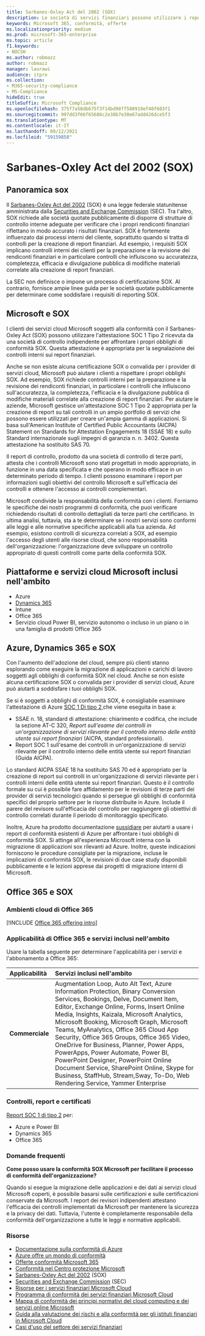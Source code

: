 ```yaml
---
title: Sarbanes-Oxley Act del 2002 (SOX)
description: Le società di servizi finanziari possono utilizzare i report di conformità Microsoft per affrontare la loro conformità con il Sarbanes-Oxley Act.
keywords: Microsoft 365, conformità, offerte
ms.localizationpriority: medium
ms.prod: microsoft-365-enterprise
ms.topic: article
f1.keywords:
- NOCSH
ms.author: robmazz
author: robmazz
manager: laurawi
audience: itpro
ms.collection:
- M365-security-compliance
- MS-Compliance
hideEdit: true
titleSuffix: Microsoft Compliance
ms.openlocfilehash: 375f7a58db675f3f14bd98ff580919ef40f603f1
ms.sourcegitcommit: 997dd3f66f65686c2e38b7e30e67add426dce5f3
ms.translationtype: MT
ms.contentlocale: it-IT
ms.lasthandoff: 09/12/2021
ms.locfileid: "59159858"
---
```

# <a name="sarbanes-oxley-act-of-2002-sox"></a>Sarbanes-Oxley Act del 2002 (SOX)

## <a name="sox-overview"></a>Panoramica sox

Il [Sarbanes-Oxley Act del 2002](https://www.congress.gov/bill/107th-congress/house-bill/3763) (SOX) è una legge federale statunitense amministrata dalla [Securities and Exchange Commission](https://www.sec.gov/) (SEC). Tra l'altro, SOX richiede alle società quotate pubblicamente di disporre di strutture di controllo interne adeguate per verificare che i propri rendiconti finanziari riflettano in modo accurato i risultati finanziari. SOX è fortemente influenzato dai processi interni del cliente, soprattutto quando si tratta di controlli per la creazione di report finanziari. Ad esempio, i requisiti SOX implicano controlli interni dei clienti per la preparazione e la revisione dei rendiconti finanziari e in particolare controlli che influiscono su accuratezza, completezza, efficacia e divulgazione pubblica di modifiche materiali correlate alla creazione di report finanziari.

La SEC non definisce o impone un processo di certificazione SOX. Al contrario, fornisce ampie linee guida per le società quotate pubblicamente per determinare come soddisfare i requisiti di reporting SOX.

## <a name="microsoft-and-sox"></a>Microsoft e SOX

I clienti dei servizi cloud Microsoft soggetti alla conformità con il Sarbanes-Oxley Act (SOX) possono utilizzare l'attestazione SOC 1 Tipo 2 ricevuta da una società di controllo indipendente per affrontare i propri obblighi di conformità SOX. Questa attestazione è appropriata per la segnalazione dei controlli interni sui report finanziari.

Anche se non esiste alcuna certificazione SOX o convalida per i provider di servizi cloud, Microsoft può aiutare i clienti a rispettare i propri obblighi SOX. Ad esempio, SOX richiede controlli interni per la preparazione e la revisione dei rendiconti finanziari, in particolare i controlli che influiscono sull'accuratezza, la completezza, l'efficacia e la divulgazione pubblica di modifiche materiali correlate alla creazione di report finanziari. Per aiutare le aziende, Microsoft gestisce un'attestazione SOC 1 Tipo 2 appropriata per la creazione di report su tali controlli in un ampio portfolio di servizi che possono essere utilizzati per creare un'ampia gamma di applicazioni. Si basa sull'American Institute of Certified Public Accountants (AICPA) Statement on Standards for Attestation Engagements 18 (SSAE 18) e sullo Standard internazionale sugli impegni di garanzia n. n. 3402. Questa attestazione ha sostituito SAS 70.

Il report di controllo, prodotto da una società di controllo di terze parti, attesta che i controlli Microsoft sono stati progettati in modo appropriato, in funzione in una data specificata e che operano in modo efficace in un determinato periodo di tempo. I clienti possono esaminare i report per informazioni sugli obiettivi del controllo Microsoft e sull'efficacia dei controlli e ottenere l'accesso ai controlli complementari.

Microsoft condivide la responsabilità della conformità con i clienti. Forniamo le specifiche dei nostri programmi di conformità, che puoi verificare richiedendo risultati di controllo dettagliati da terze parti che certificano. In ultima analisi, tuttavia, sta a te determinare se i nostri servizi sono conformi alle leggi e alle normative specifiche applicabili alla tua azienda. Ad esempio, esistono controlli di sicurezza correlati a SOX, ad esempio l'accesso degli utenti alle risorse cloud, che sono responsabilità dell'organizzazione: l'organizzazione deve sviluppare un controllo appropriato di questi controlli come parte della conformità SOX.

## <a name="microsoft-in-scope-cloud-platforms--services"></a>Piattaforme e servizi cloud Microsoft inclusi nell'ambito

- Azure
- [Dynamics 365](https://aka.ms/d365-compliance-list)
- Intune
- Office 365
- Servizio cloud Power BI, servizio autonomo o incluso in un piano o in una famiglia di prodotti Office 365

## <a name="azure-dynamics-365-and-sox"></a>Azure, Dynamics 365 e SOX

Con l'aumento dell'adozione del cloud, sempre più clienti stanno esplorando come eseguire la migrazione di applicazioni e carichi di lavoro soggetti agli obblighi di conformità SOX nel cloud. Anche se non esiste alcuna certificazione SOX o convalida per i provider di servizi cloud, Azure può aiutarti a soddisfare i tuoi obblighi SOX.

Se si è soggetti a obblighi di conformità SOX, è consigliabile esaminare l'attestazione di Azure [SOC 1 Di tipo 2,](./offering-soc-1.md)che viene eseguita in base a:

- SSAE n. 18, standard di attestazione: chiarimento e codifica, che include la sezione AT-C 320, *Report sull'esame dei controlli in un'organizzazione di servizi rilevante per il controllo interno delle entità utente sui report finanziari* (AICPA, standard professionali).
- Report SOC 1 sull'esame dei controlli in un'organizzazione di servizi rilevante per il controllo interno delle entità utente sui report finanziari (Guida AICPA).

Lo standard AICPA SSAE 18 ha sostituito SAS 70 ed è appropriato per la creazione di report sui controlli in un'organizzazione di servizi rilevante per i controlli interni delle entità utente sui report finanziari. Questo è il controllo formale su cui è possibile fare affidamento per le revisioni di terze parti dei provider di servizi tecnologici quando si persegue gli obblighi di conformità specifici del proprio settore per le risorse distribuite in Azure. Include il parere del revisore sull'efficacia del controllo per raggiungere gli obiettivi di controllo correlati durante il periodo di monitoraggio specificato.

Inoltre, Azure ha prodotto documentazione [sussidiare](https://azure.microsoft.com/resources/microsoft-azure-guidance-for-sarbanes-oxley-sox/) per aiutarti a usare i report di conformità esistenti di Azure per affrontare i tuoi obblighi di conformità SOX. Si attinge all'esperienza Microsoft interna con la migrazione di applicazioni sox rilevanti ad Azure. Inoltre, queste indicazioni forniscono le procedure consigliate per la migrazione, incluse le implicazioni di conformità SOX, le revisioni di due case study disponibili pubblicamente e le lezioni apprese dai progetti di migrazione interni di Microsoft.

## <a name="office-365-and-sox"></a>Office 365 e SOX

### <a name="office-365-cloud-environments"></a>Ambienti cloud di Office 365

[!INCLUDE [Office 365 offering intro](../includes/o365-offering-introduction.md)]

### <a name="office-365-applicability-and-in-scope-services"></a>Applicabilità di Office 365 e servizi inclusi nell'ambito

Usare la tabella seguente per determinare l'applicabilità per i servizi e l'abbonamento a Office 365:

| **Applicabilità** | **Servizi inclusi nell'ambito** |
|:------------------|:----------------------|
| **Commerciale** | Augmentation Loop, Auto Alt Text, Azure Information Protection, Binary Conversion Services, Bookings, Delve, Document Item, Editor, Exchange Online, Forms, Insert Online Media, Insights, Kaizala, Microsoft Analytics, Microsoft Booking, Microsoft Graph, Microsoft Teams, MyAnalytics, Office 365 Cloud App Security, Office 365 Groups, Office 365 Video, OneDrive for Business, Planner, Power Apps, PowerApps, Power Automate, Power BI, PowerPoint Designer, PowerPoint Online Document Service, SharePoint Online, Skype for Business, StaffHub, Stream,Sway, To-Do, Web Rendering Service, Yammer Enterprise  |

### <a name="audits-reports-and-certificates"></a>Controlli, report e certificati

[Report SOC 1 di tipo 2](offering-SOC.md) per:

- Azure e Power BI
- Dynamics 365
- Office 365

### <a name="frequently-asked-questions"></a>Domande frequenti

**Come posso usare la conformità SOX Microsoft per facilitare il processo di conformità dell'organizzazione?**

Quando si esegue la migrazione delle applicazioni e dei dati ai servizi cloud Microsoft coperti, è possibile basarsi sulle certificazioni e sulle certificazioni conservate da Microsoft. I report dei revisori indipendenti attestano l'efficacia dei controlli implementati da Microsoft per mantenere la sicurezza e la privacy dei dati. Tuttavia, l'utente è completamente responsabile della conformità dell'organizzazione a tutte le leggi e normative applicabili.

### <a name="resources"></a>Risorse

- [Documentazione sulla conformità di Azure](/azure/compliance/)
- [Azure offre un mondo di conformità](https://azure.microsoft.com/resources/azure-enables-a-world-of-compliance/)
- [Offerte conformità Microsoft 365](/compliance/regulatory/offering-home)
- [Conformità nel Centro protezione Microsoft](https://www.microsoft.com/trust-center/compliance/compliance-overview)
- [Sarbanes-Oxley Act del 2002](https://www.congress.gov/bill/107th-congress/house-bill/3763) (SOX)
- [Securities and Exchange Commission](https://www.sec.gov/) (SEC)
- [Risorse per i servizi finanziari Microsoft Cloud](https://servicetrust.microsoft.com/viewpage/financialservicesoverview)
- [Programma di conformità dei servizi finanziari Microsoft Cloud](https://aka.ms/FSCP-Print)
- [Mappa di conformità dei principi normativi del cloud computing e dei servizi online Microsoft](https://servicetrust.microsoft.com/ViewPage/TrustDocuments?command=Download&downloadType=Document&downloadId=5b483567-00b0-4d86-96ae-ee887dadb61c&docTab=6d000410-c9e9-11e7-9a91-892aae8839ad_Compliance_Guides)
- [Guida alla valutazione dei rischi e alla conformità per gli istituti finanziari in Microsoft Cloud](https://azure.microsoft.com/resources/risk-assessment-and-compliance-guide-for-financial-institutions-in-the-microsoft-cloud-/)
- [Casi d'uso del settore dei servizi finanziari](/azure/industry/financial/)
